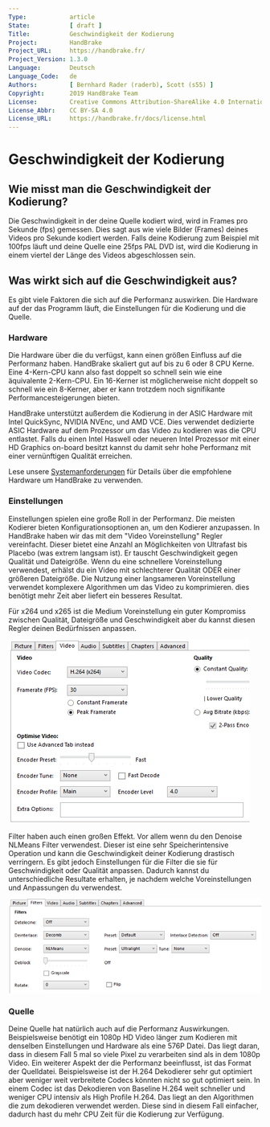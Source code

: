 ```yaml
---
Type:            article
State:           [ draft ]
Title:           Geschwindigkeit der Kodierung
Project:         HandBrake
Project_URL:     https://handbrake.fr/
Project_Version: 1.3.0
Language:        Deutsch
Language_Code:   de
Authors:         [ Bernhard Rader (raderb), Scott (s55) ]
Copyright:       2019 HandBrake Team
License:         Creative Commons Attribution-ShareAlike 4.0 International
License_Abbr:    CC BY-SA 4.0
License_URL:     https://handbrake.fr/docs/license.html
---
```


Geschwindigkeit der Kodierung
=============================
## Wie misst man die Geschwindigkeit der Kodierung?
Die Geschwindigkeit in der deine Quelle kodiert wird, wird in Frames pro Sekunde (fps) gemessen. Dies sagt aus wie viele Bilder (Frames) deines Videos pro Sekunde kodiert werden. Falls deine Kodierung zum Beispiel mit 100fps läuft und deine Quelle eine 25fps PAL DVD ist, wird die Kodierung in einem viertel der Länge des Videos abgeschlossen sein.

## Was wirkt sich auf die Geschwindigkeit aus?
Es gibt viele Faktoren die sich auf die Performanz auswirken. Die Hardware auf der das Programm läuft, die Einstellungen für die Kodierung und die Quelle.

### Hardware
Die Hardware über die du verfügst, kann einen größen Einfluss auf die Performanz haben. HandBrake skaliert gut auf bis zu 6 oder 8 CPU Kerne. Eine 4-Kern-CPU kann also fast doppelt so schnell sein wie eine äquivalente 2-Kern-CPU. Ein 16-Kerner ist möglicherweise nicht doppelt so schnell wie ein 8-Kerner, aber er kann trotzdem noch signifikante Performancesteigerungen bieten.

HandBrake unterstützt außerdem die Kodierung in der ASIC Hardware mit Intel QuickSync, NVIDIA NVEnc, und AMD VCE. Dies verwendet dedizierte ASIC Hardware auf dem Prozessor um das Video zu kodieren was die CPU entlastet. Falls du einen Intel Haswell oder neueren Intel Prozessor mit einer HD Graphics on-board besitzt kannst du damit sehr hohe Performanz mit einer vernünftigen Qualität erreichen.

Lese unsere [Systemanforderungen](system-requirements.html) für Details über die empfohlene Hardware um HandBrake zu verwenden.

### Einstellungen
Einstellungen spielen eine große Roll in der Performanz. Die meisten Kodierer bieten Konfigurationsoptionen an, um den Kodierer anzupassen. In HandBrake haben wir das mit dem "Video Voreinstellung" Regler vereinfacht. Dieser bietet eine Anzahl an Möglichkeiten von Ultrafast bis Placebo (was extrem langsam ist). Er tauscht Geschwindigkeit gegen Qualität und Dateigröße. Wenn du eine schnellere Voreinstellung verwendest, erhälst du ein Video mit schlechterer Qualität ODER einer größeren Dateigröße. Die Nutzung einer langsameren Voreinstellung verwendet komplexere Algorithmen um  das Video zu komprimieren. dies benötigt mehr Zeit aber liefert ein besseres Resultat.

Für x264 und x265 ist die Medium Voreinstellung ein guter Kompromiss zwischen Qualität, Dateigröße und Geschwindigkeit aber du kannst diesen Regler deinen Bedürfnissen anpassen.

<!-- .system-windows -->

![HandBrake's Videoqualitätseinstellungen](../../../en/images/windows/video-quality-1.0.0.png "HandBrake's Videoqualitätseinstellungen")

<!-- /.system-windows -->

Filter haben auch einen großen Effekt. Vor allem wenn du den Denoise NLMeans Filter verwendest. Dieser ist eine sehr Speicherintensive Operation und kann die Geschwindigkeit deiner Kodierung drastisch verringern. Es gibt jedoch Einstellungen für die Filter die sie für Geschwindigkeit oder Qualität anpassen. Dadurch kannst du unterschiedliche Resultate erhalten, je nachdem welche Voreinstellungen und Anpassungen du verwendest.

<!-- .system-windows -->

![HandBrake's Videofilter Einstellungen](../../../en/images/windows/video-filters-1.0.0.png "HandBrake's Videofilter Einstellungen")

<!-- /.system-windows -->

### Quelle
Deine Quelle hat natürlich auch auf die Performanz Auswirkungen.
Beispielsweise benötigt ein 1080p HD Video länger zum Kodieren mit denselben Einstellungen und Hardware als eine 576P Datei. Das liegt daran, dass in diesem Fall 5 mal so viele Pixel zu verarbeiten sind als in dem 1080p Video.
Ein weiterer Aspekt der die Performanz beeinflusst, ist das Format der Quelldatei. Beispielsweise ist der H.264 Dekodierer sehr gut optimiert aber weniger weit verbreitete Codecs könnten nicht so gut optimiert sein. In einem Codec ist das Dekodieren von Baseline H.264 weit schneller und weniger CPU intensiv als High Profile H.264. Das liegt an den Algorithmen die zum dekodieren verwendet werden. Diese sind in diesem Fall einfacher, dadurch hast du mehr CPU Zeit für die Kodierung zur Verfügung.

